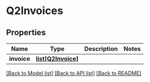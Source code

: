 # Q2Invoices

## Properties
Name | Type | Description | Notes
------------ | ------------- | ------------- | -------------
**invoice** | [**list[Q2Invoice]**](Q2Invoice.md) |  | 

[[Back to Model list]](../README.md#documentation-for-models) [[Back to API list]](../README.md#documentation-for-api-endpoints) [[Back to README]](../README.md)

